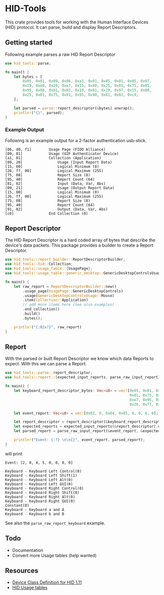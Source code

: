 # HID-Tools

This crate provides tools for working with the Human Interface Devices (HID) protocol. It 
can parse, build and display Report Descriptors. 

## Getting started

Following example parses a raw HID Report Descriptor

```rust
use hid_tools::parse;

fn main() {
    let bytes = [
        0x05, 0x01, 0x09, 0x06, 0xa1, 0x01, 0x85, 0x01, 0x05, 0x07, 
        0x19, 0xe0, 0x29, 0xe7, 0x15, 0x00, 0x25, 0x01, 0x75, 0x01, 
        0x95, 0x08, 0x81, 0x02, 0x19, 0x01, 0x29, 0x97, 0x15, 0x00, 
        0x25, 0x01, 0x75, 0x01, 0x95, 0x98, 0x81, 0x02, 0xc0, 
    ];

    let parsed = parse::report_descriptor(&bytes).unwrap();
    println!("{}", parsed);
}
```


### Example Output
Following is an example output for a 2-factor authentication usb-stick.
```
[06, d0, f1]        Usage Page (FIDO Alliance) 
[09, 01]            Usage (U2F Authenticator Device)
[a1, 01]            Collection (Application) 
[09, 20]                Usage (Input Report Data)
[15, 00]                Logical Minimum (0) 
[26, ff, 00]            Logical Maximum (255) 
[75, 08]                Report Size (8) 
[95, 40]                Report Count (64) 
[81, 02]                Input (Data, Var, Abs) 
[09, 21]                Usage (Output Report Data)
[15, 00]                Logical Minimum (0) 
[26, ff, 00]            Logical Maximum (255) 
[75, 08]                Report Size (8) 
[95, 40]                Report Count (64) 
[91, 02]                Output (Data, Var, Abs) 
[c0]                End Collection (0) 
```

## Report Descriptor

The HID Report Descriptor is a hard coded array of bytes that describe the device's data packets. This
package provides a builder to create a Report Descriptor.

```rust
use hid_tools::report_builder::ReportDescriptorBuilder;
use hid_tools::hid::Collection;
use hid_tools::usage_table::{UsagePage};
use hid_tools::usage_table::generic_desktop::GenericDesktopControlsUsage;

fn main() {
    let raw_report = ReportDescriptorBuilder::new()
        .usage_page(UsagePage::GenericDesktopControls)
        .usage(GenericDesktopControlsUsage::Mouse)
        .item(Collection::Application)
        // add more items here (see also examples)
        .end_collection()
        .build()
        .bytes();

    println!("{:02x?}", raw_report)
}
```

## Report

With the parsed or built Report Descriptor we know which data Reports to expect. With
this we can parse a Report.

```rust
use hid_tools::parse::report_descriptor;
use hid_tools::report::{expected_input_reports, parse_raw_input_report};

fn main() {
    let keyboard_report_descriptor_bytes: Vec<u8> = vec![0x05, 0x01, 0x09, 0x06, 0xa1, 0x01, 0x05, 0x08, 0x19, 0x01,0x29, 0x03, 0x15, 0x00, 0x25,
                                                         0x01, 0x75, 0x01, 0x95, 0x03,0x91, 0x02, 0x95, 0x05, 0x91, 0x01, 0x05, 0x07, 0x19, 0xe0,0x29,
                                                         0xe7, 0x95, 0x08, 0x81, 0x02, 0x75, 0x08, 0x95, 0x01,0x81, 0x01, 0x19, 0x00, 0x29, 0x91,
                                                         0x26, 0xff, 0x00, 0x95, 0x06, 0x81, 0x00, 0xc0];

    let event_report: Vec<u8> = vec![0x02, 0, 0x04, 0x05, 0, 0, 0, 0]; // Left shift, a and b pressed on keyboard

    let report_descriptor = report_descriptor(&keyboard_report_descriptor_bytes).unwrap();
    let expected_reports = expected_input_reports(&report_descriptor).unwrap();
    let parsed_report = parse_raw_input_report(&event_report, &expected_reports).unwrap();

    println!("Event: {:?} \n\n{}", event_report, parsed_report);
}
```

will print

```
Event: [2, 0, 4, 5, 0, 0, 0, 0] 

Keyboard - Keyboard Left Control(0)
Keyboard - Keyboard Left Shift(1)
Keyboard - Keyboard Left Alt(0)
Keyboard - Keyboard Left GUI(0)
Keyboard - Keyboard Right Control(0)
Keyboard - Keyboard Right Shift(0)
Keyboard - Keyboard Right Alt(0)
Keyboard - Keyboard Right GUI(0)
Constant(0)
Keyboard - Keyboard a and A
Keyboard - Keyboard b and B
```

See also the `parse_raw_report_keyboard` example.

## Todo

- Documentation
- Convert more Usage tables (help wanted)


## Resources

- [Device Class Definition for HID 1.11](https://www.usb.org/sites/default/files/hid1_11.pdf)
- [HID Usage tables](https://usb.org/sites/default/files/hut1_3_0.pdf)

